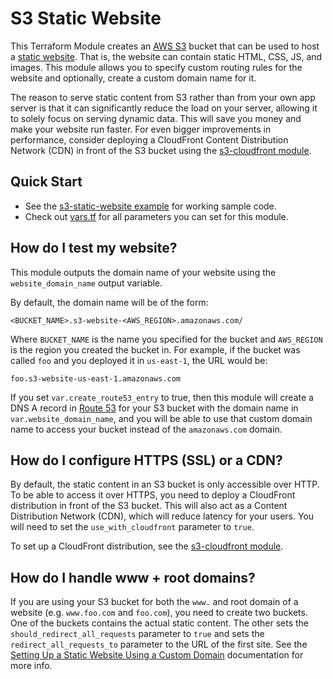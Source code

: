 # S3 Static Website

This Terraform Module creates an [AWS S3](https://aws.amazon.com/s3/) bucket that can be used to host a [static
website](http://docs.aws.amazon.com/AmazonS3/latest/dev/WebsiteHosting.html). That is, the website can contain static
HTML, CSS, JS, and images. This module allows you to specify custom routing rules for the website and optionally, 
create a custom domain name for it. 

The reason to serve static content from S3 rather than from your own app server is that it can significantly reduce the
load on your server, allowing it to solely focus on serving dynamic data. This will save you money and make your 
website run faster. For even bigger improvements in performance, consider deploying a CloudFront Content Distribution 
Network (CDN) in front of the S3 bucket using the [s3-cloudfront module](/modules/s3-cloudfront). 
 




## Quick Start

* See the [s3-static-website example](/examples/s3-static-website) for working sample code.
* Check out [vars.tf](vars.tf) for all parameters you can set for this module.





## How do I test my website?

This module outputs the domain name of your website using the `website_domain_name` output variable.

By default, the domain name will be of the form:

```
<BUCKET_NAME>.s3-website-<AWS_REGION>.amazonaws.com/
```

Where `BUCKET_NAME` is the name you specified for the bucket and `AWS_REGION` is the region you created the bucket in.
For example, if the bucket was called `foo` and you deployed it in `us-east-1`, the URL would be:

```
foo.s3-website-us-east-1.amazonaws.com
```

If you set `var.create_route53_entry` to true, then this module will create a DNS A record in [Route 
53](https://aws.amazon.com/route53/) for your S3 bucket with the domain name in `var.website_domain_name`, and you will 
be able to use that custom domain name to access your bucket instead of the `amazonaws.com` domain.





## How do I configure HTTPS (SSL) or a CDN?

By default, the static content in an S3 bucket is only accessible over HTTP. To be able to access it over HTTPS, you
need to deploy a CloudFront distribution in front of the S3 bucket. This will also act as a Content Distribution
Network (CDN), which will reduce latency for your users. You will need to set the `use_with_cloudfront` parameter to
`true`.

To set up a CloudFront distribution, see the [s3-cloudfront module](/modules/s3-cloudfront).
 




## How do I handle www + root domains?

If you are using your S3 bucket for both the `www.` and root domain of a website (e.g. `www.foo.com` and `foo.com`),
you need to create two buckets. One of the buckets contains the actual static content. The other sets the 
`should_redirect_all_requests` parameter to `true` and sets the `redirect_all_requests_to` parameter to the URL of the
first site. See the [Setting Up a Static Website Using a Custom 
Domain](http://docs.aws.amazon.com/AmazonS3/latest/dev/website-hosting-custom-domain-walkthrough.html) documentation
for more info.
